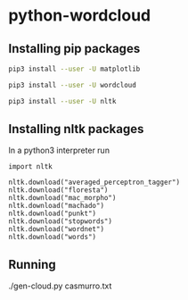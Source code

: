 # python-wordcloud

## Installing pip packages

```bash
pip3 install --user -U matplotlib

pip3 install --user -U wordcloud

pip3 install --user -U nltk
```

## Installing nltk packages

In a python3 interpreter run

```python3
import nltk

nltk.download("averaged_perceptron_tagger")
nltk.download("floresta")
nltk.download("mac_morpho")
nltk.download("machado")
nltk.download("punkt")
nltk.download("stopwords")
nltk.download("wordnet")
nltk.download("words")
```

## Running

./gen-cloud.py casmurro.txt
